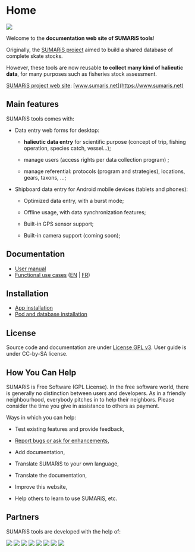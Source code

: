 # Home

![](./images/logos/logo-sumaris-large.png)

Welcome to the **documentation web site of SUMARiS tools**!

Originally, the [SUMARiS project](www.sumaris.net) aimed to build a shared database of complete skate stocks.

However, these tools are now reusable **to collect many kind of halieutic data**, for many purposes such as fisheries stock assessment.

<u>SUMARiS project web site</u>: [www.sumaris.net](https://www.sumaris.net)



## Main features

SUMARiS tools comes with:

 - Data entry web forms for desktop:
  
    * **halieutic data entry** for scientific purpose (concept of trip, fishing operation, species catch, vessel...);
    
    * manage users (access rights per data collection program) ;
    
    * manage referential: protocols (program and strategies), locations, gears, taxons, ...;

 - Shipboard data entry for Android mobile devices (tablets and phones): 
 
    * Optimized data entry, with a burst mode;
    
    * Offline usage, with data synchronization features;
    
    * Built-in GPS sensor support;
    
    * Built-in camera support (coming soon);


## Documentation  

- [User manual](doc/user-manual/table-of-contents.md)
- [Functional use cases](doc/use-case/index_en.md) ([EN](doc/use-case/index_en.md) | [FR](doc/use-case/index.md))

## Installation
  
- [App installation](app.md) 
- [Pod and database installation](server.md)

## License

Source code and documentation are under [License GPL v3](./LICENSE.md).
User guide is under CC-by-SA license.

## How You Can Help

SUMARiS is Free Software (GPL License).
In the free software world, there is generally no distinction between users and developers.
As in a friendly neighbourhood, everybody pitches in to help their neighbors.
Please consider the time you give in assistance to others as payment.

Ways in which you can help:

 - Test existing features and provide feedback,

 - [Report bugs or ask for enhancements](https://github.com/sumaris-net/sumaris-app/issues),

 - Add documentation,

 - Translate SUMARiS to your own language,

 - Translate the documentation,

 - Improve this website,

 - Help others to learn to use SUMARiS, etc.



## Partners

SUMARiS tools are developed with the help of:

[![](./images/logos/logo-eis.png)](https://www.e-is.pro)
[![](./images/logos/logo-ifremer.png)](https://www.ifremer.fr)
[![](./images/logos/logo-ilvo.png)](https://www.ilvo.vlaanderen.be)
[![](./images/logos/logo-interreg2seas.png)](https://www.interreg2seas.eu)
[![](./images/logos/logo-nausicaa.png)](https://www.nausicaa.fr)
[![](./images/logos/logo-fromnord.png)](http://www.fromnord.fr)
[![](./images/logos/logo-redercentrale.png)](https://www.rederscentrale.be/)
[![](./images/logos/logo-lpdb.png)](https://www.pecheursdebretagne.eu)